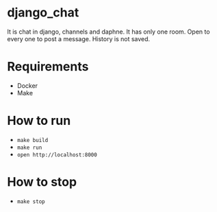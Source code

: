 # django_chat
It is chat in django, channels and daphne. It has only one room. Open to every one to post a message. History is not saved.

# Requirements
- Docker
- Make

# How to run
- `make build`
- `make run`
- `open http://localhost:8000`

# How to stop
- `make stop`

